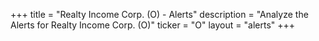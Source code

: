 +++
title = "Realty Income Corp. (O) - Alerts"
description = "Analyze the Alerts for Realty Income Corp. (O)"
ticker = "O"
layout = "alerts"
+++

